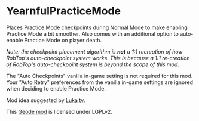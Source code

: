 # YearnfulPracticeMode
Places <cj>Practice Mode</c> <c-00FF00>checkpoints</c> during <cg>Normal Mode</c> to make <c-00ff00>enabling</c> <cj>Practice Mode</c> a bit smoother. Also comes with an additional option to <c-00ff00>auto-enable</c> <cj>Practice Mode</c> on player death.

*<cy>Note: the checkpoint placement algorithm is* **_not_** *a 1:1 recreation of how RobTop's auto-checkpoint system works. This is because a 1:1 re-creation of RobTop's auto-checkpoint system is beyond the scope of this mod.</c>*

<cy>The "Auto Checkpoints" vanilla in-game setting is not required for this mod. Your "Auto Retry" preferences from the vanilla in-game settings are ignored when deciding to enable Practice Mode.</c>

Mod idea suggested by [Luka tv](<https://lukatv.lol>).

This [Geode mod](https://geode-sdk.org) is licensed under LGPLv2.

